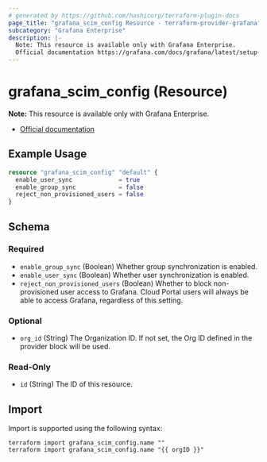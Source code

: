 ```yaml
---
# generated by https://github.com/hashicorp/terraform-plugin-docs
page_title: "grafana_scim_config Resource - terraform-provider-grafana"
subcategory: "Grafana Enterprise"
description: |-
  Note: This resource is available only with Grafana Enterprise.
  Official documentation https://grafana.com/docs/grafana/latest/setup-grafana/configure-security/configure-scim-provisioning/
---
```


# grafana_scim_config (Resource)

**Note:** This resource is available only with Grafana Enterprise.

* [Official documentation](https://grafana.com/docs/grafana/latest/setup-grafana/configure-security/configure-scim-provisioning/)

## Example Usage

```terraform
resource "grafana_scim_config" "default" {
  enable_user_sync             = true
  enable_group_sync            = false
  reject_non_provisioned_users = false
}
```

<!-- schema generated by tfplugindocs -->
## Schema

### Required

- `enable_group_sync` (Boolean) Whether group synchronization is enabled.
- `enable_user_sync` (Boolean) Whether user synchronization is enabled.
- `reject_non_provisioned_users` (Boolean) Whether to block non-provisioned user access to Grafana. Cloud Portal users will always be able to access Grafana, regardless of this setting.

### Optional

- `org_id` (String) The Organization ID. If not set, the Org ID defined in the provider block will be used.

### Read-Only

- `id` (String) The ID of this resource.

## Import

Import is supported using the following syntax:

```shell
terraform import grafana_scim_config.name ""
terraform import grafana_scim_config.name "{{ orgID }}"
```
